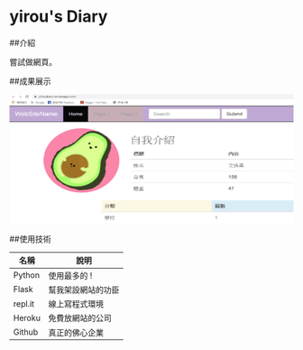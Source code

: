 # yirou's Diary

##介紹

嘗試做網頁。

##成果展示

![](https://github.com/yiroukitty/yirou/raw/master/demo.png)

##使用技術

名稱    |    說明
--------|-----------
Python  | 使用最多的 !
Flask   | 幫我架設網站的功臣
repl.it | 線上寫程式環境
Heroku  | 免費放網站的公司
Github  | 真正的佛心企業
